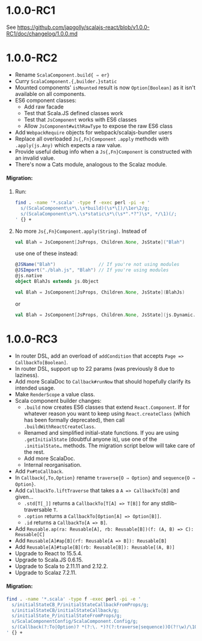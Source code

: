 # 1.0.0-RC1

See https://github.com/japgolly/scalajs-react/blob/v1.0.0-RC1/doc/changelog/1.0.0.md


# 1.0.0-RC2

* Rename `ScalaComponent.build{ ⇒ er}`
* Curry `ScalaComponent.{,builder.}static`
* Mounted components' `isMounted` result is now `Option[Boolean]` as it isn't available on all components.
* ES6 component classes:
  * Add raw facade
  * Test that Scala.JS defined classes work
  * Test that `JsComponent` works with ES6 classes
  * Allow `JsComponent#withRawType` to expose the raw ES6 class
* Add `WebpackRequire` objects for webpack/scalajs-bundler users
* Replace all overloaded `Js{,Fn}Component` `.apply` methods with `.apply(js.Any)` which expects a raw value.
* Provide useful debug info when a `Js{,Fn}Component` is constructed with an invalid value.
* There's now a Cats module, analogous to the Scalaz module.

#### Migration:
1. Run:
    ```sh
    find . -name '*.scala' -type f -exec perl -pi -e '
      s/(ScalaComponent\s*\.\s*build)(\s*\[)/\1er\2/g;
      s/(ScalaComponent\s*\.\s*static\s*\(\s*".*?")\s*, */\1)(/;
    ' {} +
    ```
2. No more `Js{,Fn}Component.apply(String)`. Instead of
    ```scala
    val Blah = JsComponent[JsProps, Children.None, JsState]("Blah")
    ```
    use one of these instead:
    ```scala
    @JSName("Blah")                // If you're not using modules
    @JSImport("./blah.js", "Blah") // If you're using modules
    @js.native
    object BlahJs extends js.Object

    val Blah = JsComponent[JsProps, Children.None, JsState](BlahJs)
    ```
    or
    ```scala
    val Blah = JsComponent[JsProps, Children.None, JsState](js.Dynamic.global.Blah)
    ```

# 1.0.0-RC3

* In router DSL, add an overload of `addCondition` that accepts `Page => CallbackTo[Boolean]`.
* In router DSL, support up to 22 params (was previously 8 due to laziness).
* Add more ScalaDoc to `Callback#runNow` that should hopefully clarify its intended usage.
* Make `RenderScope` a value class.
* Scala component builder changes:
  * `.build` now creates ES6 classes that extend `React.Component`.
    If for whatever reason you want to keep using `React.createClass` (which has been formally deprecated),
    then call `.buildWithReactCreateClass`.
  * Renamed and simplified initial-state functions.
    If you are using `.getInitialState` (doubtful anyone is), use one of the `.initialState…` methods.
    The migration script below will take care of the rest.
  * Add more ScalaDoc.
  * Internal reorganisation.
* Add `Px#toCallback`.
* In `Callback{,To,Option}` rename `traverse{O ⇒ Option}` and `sequence{O ⇒ Option}`.
* Add `CallbackTo.liftTraverse` that takes a `A => CallbackTo[B]` and given...
  * `.std[T[_]]` returns a `CallbackTo[T[A] => T[B]]` for any stdlib-traversable `T`.
  * `.option` returns a `CallbackTo[Option[A] => Option[B]]`.
  * `.id` returns a `CallbackTo[A => B]`.
* Add `Reusable.ap(ra: Reusable[A], rb: Reusable[B])(f: (A, B) => C): Reusable[C]`
* Add `Reusable[A]#ap[B](rf: Reusable[A => B]): Reusable[B]`
* Add `Reusable[A]#tuple[B](rb: Reusable[B]): Reusable[(A, B)]`
* Upgrade to React to 15.5.4.
* Upgrade to Scala.JS 0.6.15.
* Upgrade to Scala to 2.11.11 and 2.12.2.
* Upgrade to Scalaz 7.2.11.

#### Migration:
```sh
find . -name '*.scala' -type f -exec perl -pi -e '
  s/initialStateCB_P/initialStateCallbackFromProps/g;
  s/initialStateCB/initialStateCallback/g;
  s/initialState_P/initialStateFromProps/g;
  s/ScalaComponentConfig/ScalaComponent.Config/g;
  s/(Callback(?:To|Option)? *(?:\. *)?(?:traverse|sequence))O(?!\w)/\1Option/g;
' {} +
```
